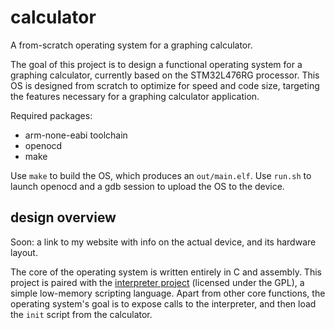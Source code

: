 # calculator
A from-scratch operating system for a graphing calculator.  
  
The goal of this project is to design a functional operating system for a graphing calculator, currently based on the STM32L476RG processor. This OS is designed from scratch to optimize for speed and code size, targeting the features necessary for a graphing calculator application.  
  
Required packages:
* arm-none-eabi toolchain
* openocd
* make
  
Use ```make``` to build the OS, which produces an ```out/main.elf```. Use ```run.sh``` to launch openocd and a gdb session to upload the OS to the device.  
  
  
## design overview
  
Soon: a link to my website with info on the actual device, and its hardware layout.  
  
The core of the operating system is written entirely in C and assembly. This project is paired with the [interpreter project](https://code.bitgloo.com/clyne/interpreter) (licensed under the GPL), a simple low-memory scripting language. Apart from other core functions, the operating system's goal is to expose calls to the interpreter, and then load the ```init``` script from the calculator.
